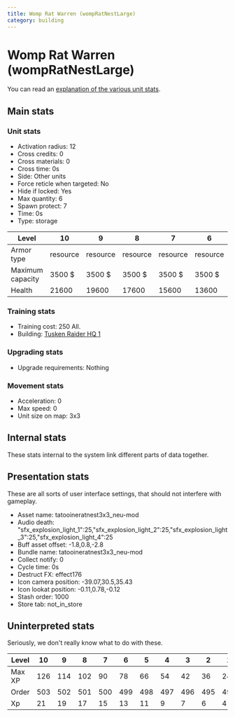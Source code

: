 ```yaml
---
title: Womp Rat Warren (wompRatNestLarge)
category: building
---
```


# Womp Rat Warren (wompRatNestLarge)

You can read an [explanation  of the various unit stats](unitexplained.md).

## Main stats

### Unit stats

  * Activation radius: 12
  * Cross credits: 0
  * Cross materials: 0
  * Cross time: 0s
  * Side: Other units
  * Force reticle when targeted: No
  * Hide if locked: Yes
  * Max quantity: 6
  * Spawn protect: 7
  * Time: 0s
  * Type: storage

|Level           |10      |9       |8       |7       |6       |5       |4       |3       |2       |1       |
|----------------|--------|--------|--------|--------|--------|--------|--------|--------|--------|--------|
|Armor type      |resource|resource|resource|resource|resource|resource|resource|resource|resource|building|
|Maximum capacity|3500 $  |3500 $  |3500 $  |3500 $  |3500 $  |3500 $  |3500 $  |3500 $  |3500 $  |1200 $  |
|Health          |21600   |19600   |17600   |15600   |13600   |11600   |9600    |7200    |6000    |500     |


### Training stats

  * Training cost: 250 All.
  * Building: [Tusken Raider HQ 1](tuskenHQ.html)

### Upgrading stats

  * Upgrade requirements: Nothing

### Movement stats

  * Acceleration: 0
  * Max speed: 0
  * Unit size on map: 3x3

## Internal stats

These stats internal to the system link different parts of data together.


## Presentation stats

These are all sorts of user interface settings, that should not interfere with gameplay.

  * Asset name: tatooineratnest3x3_neu-mod
  * Audio death: "sfx_explosion_light_1":25,"sfx_explosion_light_2":25,"sfx_explosion_light_3":25,"sfx_explosion_light_4":25
  * Buff asset offset: -1.8,0.8,-2.8
  * Bundle name: tatooineratnest3x3_neu-mod
  * Collect notify: 0
  * Cycle time: 0s
  * Destruct FX: effect176
  * Icon camera position: -39.07,30.5,35.43
  * Icon lookat position: -0.11,0.78,-0.12
  * Stash order: 1000
  * Store tab: not_in_store

## Uninterpreted stats

Seriously, we don't really know what to do with these.

|Level |10 |9  |8  |7  |6  |5  |4  |3  |2  |1  |
|------|---|---|---|---|---|---|---|---|---|---|
|Max XP|126|114|102|90 |78 |66 |54 |42 |36 |24 |
|Order |503|502|501|500|499|498|497|496|495|494|
|Xp    |21 |19 |17 |15 |13 |11 |9  |7  |6  |4  |


